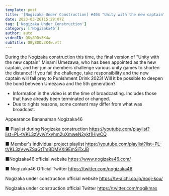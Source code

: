 ```yaml
---
template: post
title: '[Nogizaka Under Construction] #404 "Unity with the new captain" second part 2023.03.26 OA'
date: 2023-03-26T15:29:07Z
tag: ['Nogizaka Under Construction']
category: ['Nogizaka46']
author: auto 
videoID: Q8y8DDv3K4w
subTitle: Q8y8DDv3K4w.vtt
---
```

During the Nogizaka construction this time, the final version of "Unity with the new captain"
Minami Umezawa, who has been appointed as the new captain, and her junior members challenge various unity games to shorten the distance!
If you fail the challenge, take responsibility and the new captain will fall prey to Punishment Drink 2023!
Will it be possible to deepen the bond between Umezawa and the 5th generation?

* Information in the video is at the time of broadcasting. Includes those that have already been terminated or changed.
* Due to rights reasons, some content may differ from what was broadcast.

Appearance
Bananaman Nogizaka46

■ Playlist during Nogizaka construction
https://youtube.com/playlist?list=PL-tVKL3zVywYxyhm2uXmweN2ykt1HjwCQ

■ Member's individual project playlist
https://youtube.com/playlist?list=PL-tVKL3zVywZSaGtTmBDMVXl9EmSiTxJB

■Nogizaka46 official website
https://www.nogizaka46.com/

■ Nogizaka46 Official Twitter
https://twitter.com/nogizaka46

Nogizaka under construction official website
https://tv-aichi.co.jp/nogi-kou/

Nogizaka under construction official Twitter
https://twitter.com/nogikmax